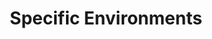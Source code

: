 ---
# Accomplishments widget.
widget: "howto"  # See https://sourcethemes.com/academic/docs/page-builder/
headless: true  # This file represents a page section.
active: true  # Activate this widget? true/false
weight: 4  # Order that this section will appear.
title: "Specific Environments"
subtitle: ""

# Date format
#   Refer to https://sourcethemes.com/academic/docs/customization/#date-format
date_format: "Jan 2006"

# Accomplishments.
#   Add/remove as many `[[item]]` blocks below as you like.
#   `title`, `organization` and `date_start` are the required parameters.
#   Leave other parameters empty if not required.
#   Begin/end multi-line descriptions with 3 quotes `"""`.
item:
smallItem: 
 - title: "The Benefits of Java Microservices in a Docker and DevOps World"
   summary: "theserverside.com"
   linkText: ""
   linkUrl: "http://www.theserverside.com/feature/The-role-of-Java-microservices-in-a-Docker-and-DevOps-world"
   openNewWindow: 
   image: "https://res.cloudinary.com/agile-seo/image/fetch/w_62,dpr_1.0,d_blank_am8gzx.png/https%3A%2F%2Flogo.clearbit.com%2Ftheserverside.com%3Fsize%3D250"
 - title: "Container Microservices Orchestration in a Cloud Native World"
   summary: "cloudify.co"
   linkText: ""
   linkUrl: "https://cloudify.co/container-microservices-orchestration/"
   openNewWindow: 
   image: "https://res.cloudinary.com/agile-seo/image/fetch/w_62,dpr_1.0,d_blank_am8gzx.png/https%3A%2F%2Flogo.clearbit.com%2Fcloudify.co%3Fsize%3D250"
 
---